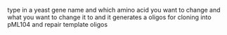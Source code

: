 type in a yeast gene name and which amino acid you want to change and what you want to change it to and it generates a oligos for cloning into pML104 and repair template oligos
